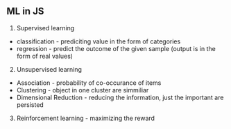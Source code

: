 ## ML in JS
1) Supervised learning
* classification - prediciting value in the form of categories
* regression -  predict the outcome of the given sample (output is in the form of real values)

2) Unsupervised learning
* Association - probability of co-occurance of items
* Clustering - object in one cluster are simmiliar
* Dimensional Reduction - reducing the information, just the important are persisted

3) Reinforcement learning - maximizing the reward
